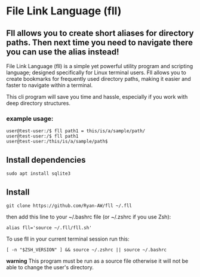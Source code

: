 # File Link Language (fll)
## Fll allows you to create short aliases for directory paths. Then next time you need to navigate there you can use the alias instead!

File Link Language (fll) is a simple yet powerful utility program
and scripting language; designed specifically for Linux terminal users.
Fll allows you to create bookmarks for frequently used directory paths,
making it easier and faster to navigate within a terminal.

This cli program will save you time and hassle, especially if you work with deep directory structures.

### example usage:
``` console
user@test-user:/$ fll path1 = this/is/a/sample/path/
user@test-user:/$ fll path1
user@test-user:/this/is/a/sample/path$ 
```

## Install dependencies
``` console
sudo apt install sqlite3
```

## Install
``` console
git clone https://github.com/Ryan-AW/fll ~/.fll
```
then add this line to your ~/.bashrc file (or ~/.zshrc if you use Zsh):
``` console
alias fll='source ~/.fll/fll.sh'
```

To use fll in your current terminal session run this:
``` console
[ -n "$ZSH_VERSION" ] && source ~/.zshrc || source ~/.bashrc
```


**warning**
This program must be run as a source file otherwise it will not be able to change the user's directory.
